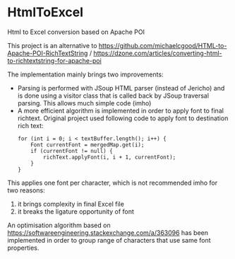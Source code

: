 # HtmlToExcel
Html to Excel conversion based on Apache POI

This project is an alternative to https://github.com/michaelcgood/HTML-to-Apache-POI-RichTextString / https://dzone.com/articles/converting-html-to-richtextstring-for-apache-poi

The implementation mainly brings two improvements:
- Parsing is performed with JSoup HTML parser (instead of Jericho) and is done using a visitor class that is called back by JSoup traversal parsing. This allows much simple code (imho)
- A more efficient algorithm is implemented in order to apply font to final richtext. Original project used following code to apply font to destination rich text:
    ````
    for (int i = 0; i < textBuffer.length(); i++) {
        Font currentFont = mergedMap.get(i);
        if (currentFont != null) {
            richText.applyFont(i, i + 1, currentFont);
        }
    }
    ````

This applies one font per character, which is not recommended imho for two reasons:
1. it brings complexity in final Excel file
2. it breaks the ligature opportunity of font

An optimisation algorithm based on https://softwareengineering.stackexchange.com/a/363096 has been implemented in order to group range of characters that use same font properties.
